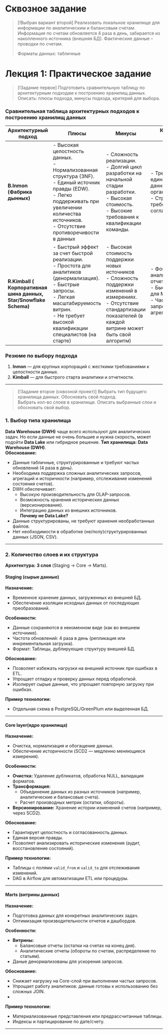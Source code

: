 # Сквозное задание

> [!Выбран вариант второй]
> Реализовать локальное хранилище для информации по аналитическим и балансовым счетам. Информация по счетам обновляется 4 раза в день, забирается из накопленного источника (внешняя БД). Фактические данные – проводки по счетам.
> 
> Форматы данных: табличные

# Лекция 1: Практическое задание 


> [!Задание первое]
> Подготовить сравнительную таблицу по архитектурным подходам к построению хранилищ данных. Описать: плюсы подхода, минусы подхода, критерий для выбора.

### Сравнительная таблица архитектурных подходов к построению хранилищ данных

| **Архитектурный подход**                                          | **Плюсы**                                                                                                                                                                                                            | **Минусы**                                                                                                                                                                             | **Критерии выбора**                                                                                       |
| ----------------------------------------------------------------- | -------------------------------------------------------------------------------------------------------------------------------------------------------------------------------------------------------------------- | -------------------------------------------------------------------------------------------------------------------------------------------------------------------------------------- | --------------------------------------------------------------------------------------------------------- |
| **B.Inmon (Фабрика дынных)**                                      | - Высокая целостность данных.<br>- Нормализованная структура (3NF).<br>- Единый источник правды (EDW). <br>- Легко поддерживать при увеличении количества источников.<br>- Отсутствие противоречивости в данных      | - Сложность реализации.<br>- Долгий цикл разработки на начальной стадии разработки.<br>- Высокая стоимость.<br>- Высокие требования к квалификации команды.                            | - Требуется единая версия данных для всей организации.<br>- Строгие требования к согласованности.         |
| **R.Kimball ( Корпоративная шина данных, Star/Snowflake Schema)** | - Быстрый эффект за счет быстрой реализации.<br>- Простота для аналитиков (денормализация).<br>- Быстрые запросы.<br>- Легкая масштабируемость витрин.<br>- Не требует высокой квалификации специалистов (на старте) | - Высокая стоимость поддержки новых источников<br>- Сложность поддержки изменений в измерениях.<br>- Отсутствие стандартизации показателей (в каждой витрине может быть свой алгоритм) | - Фокус на аналитику и отчетность.<br>- Быстрый старт для MVP.<br>- Частые запросы с агрегациями.<br><br> |
### **Резюме по выбору подхода**
1. **Inmon** — для крупных корпораций с жесткими требованиями к целостности данных.
2. **Kimball** — для быстрого старта аналитики и отчетности.
---

> [!Задание второе (сквозной проект)]
> Выбрать тип будущего хранилища данных. Обосновать свой подход.  
> Выбрать кол-во слоев в хранилище. Описать выбранные слои и обосновать свой выбор.

### **1. Выбор типа хранилища**
**Data Warehouse (DWH)** чаще всего используют для аналитических задач. Но если данные не очень большие и нужна скорость, может подойти **Data Lake** или гибридное решение. 
**Тип хранилища:** **Data Warehouse (DWH)**.  
 **Обоснование:**  
- Данные табличные, структурированные и требуют частых обновлений (4 раза в день).  
- Необходима поддержка сложных аналитических запросов, агрегаций и историчности (например, отслеживание изменений состояния счетов).  
- DWH обеспечивает:  
  - Высокую производительность для OLAP-запросов.  
  - Возможность хранения исторических данных (версионирование).  
  - Интеграцию данных из внешних источников.  
**Почему не Data Lake?**  
- Данные структурированы, не требуют хранения необработанных файлов.  
- Нет необходимости в обработке (не/полу)структурированных данных (JSON, CSV).  
---
### **2. Количество слоев и их структура**
**Архитектура:** **3 слоя** (Staging → Core → Marts).  

#### **Staging (сырые данные)**  
**Назначение:**  
- Временное хранение данных, загруженных из внешней БД.  
- Обеспечение изоляции исходных данных от последующих преобразований.  

**Особенности:**  
- Данные сохраняются в неизменном виде (как во внешнем источнике).  
- Частота обновлений: 4 раза в день (репликация или инкрементальная загрузка).  
- Формат: Таблицы, дублирующие структуру внешней БД.  

**Обоснование:**  
- Позволяет избежать нагрузки на внешний источник при ошибках в ETL.  
- Упрощает отладку и проверку данных перед обработкой.  
- Изолирует сырые данные, что упрощает повторную загрузку при ошибках.  

**Пример технологии:**  
- Отдельная схема в PostgreSQL/GreenPlum или выделенная БД.  
---
#### **Core layer(ядро хранилища)**  
**Назначение:**  
- Очистка, нормализация и обогащение данных.  
- Обеспечение историчности (SCD2 — медленно меняющиеся измерения).  

**Особенности:**  
- **Очистка:** Удаление дубликатов, обработка NULL, валидация форматов.  
- **Трансформация:**  
  - Объединение данных из разных источников (например, аналитические и балансовые счета).  
  - Расчет производных метрик (остатки, обороты).  
- **Версионирование:** Хранение истории изменений счетов (например, через SCD2).  

**Обоснование:**  
- Гарантирует целостность и согласованность данных.
- Единая версия правды.  
- Позволяет анализировать исторические изменения (аудит, восстановление состояний).  

**Пример технологии:**  
- Таблицы с полями `valid_from` и `valid_to` для отслеживания изменений.  
- DAG в Airflow для автоматизации ETL или процедуры.  
---
#### **Marts (витрины данных)**  
**Назначение:**  
- Подготовка данных для конкретных аналитических задач.  
- Оптимизация производительности отчетов и дашбордов.  

**Особенности:**  
- **Витрины:**  
  - Балансовые отчеты (остатки на счетах на конец дня).  
  - Аналитические отчеты (обороты по счетам, распределение по статьям).  
- Даные денормализованы для ускорения запросов.  

**Обоснование:**  
- Снижает нагрузку на Core-слой при выполнении частых запросов.  
- Упрощает работу аналитиков: данные готовы к использованию без сложных JOIN.  
- 
**Пример технологии:**  
- Материализованные представления или предрассчитанные таблицы.  
- Индексы и партицирование по дате/счету.  
---